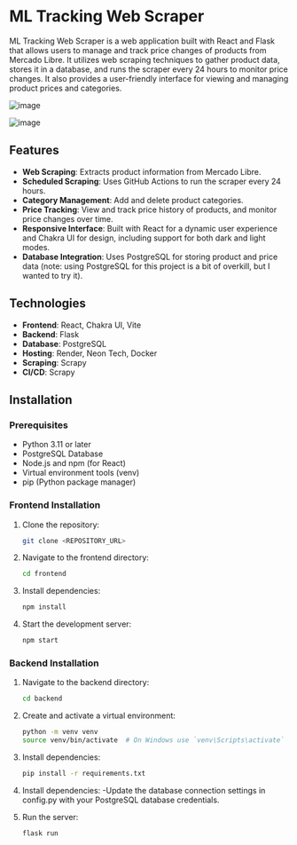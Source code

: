 # ML Tracking Web Scraper

ML Tracking Web Scraper is a web application built with React and Flask that allows users to manage and track price changes of products from Mercado Libre. It utilizes web scraping techniques to gather product data, stores it in a database, and runs the scraper every 24 hours to monitor price changes. It also provides a user-friendly interface for viewing and managing product prices and categories.

![image](https://github.com/user-attachments/assets/753525b9-a4b2-40e6-90ac-b10755a4b9f3)

![image](https://github.com/user-attachments/assets/52c49f4a-55dd-47b1-8139-134c397800dc)

## Features

- **Web Scraping**: Extracts product information from Mercado Libre.
- **Scheduled Scraping**: Uses GitHub Actions to run the scraper every 24 hours.
- **Category Management**: Add and delete product categories.
- **Price Tracking**: View and track price history of products, and monitor price changes over time.
- **Responsive Interface**: Built with React for a dynamic user experience and Chakra UI for design, including support for both dark and light modes.
- **Database Integration**: Uses PostgreSQL for storing product and price data (note: using PostgreSQL for this project is a bit of overkill, but I wanted to try it).

## Technologies

- **Frontend**: React, Chakra UI, Vite
- **Backend**: Flask
- **Database**: PostgreSQL
- **Hosting**: Render, Neon Tech, Docker
- **Scraping**: Scrapy
- **CI/CD**: Scrapy

## Installation

### Prerequisites

- Python 3.11 or later
- PostgreSQL Database
- Node.js and npm (for React)
- Virtual environment tools (venv)
- pip (Python package manager)

### Frontend Installation

1. Clone the repository:
    ```bash
    git clone <REPOSITORY_URL>
    ```

2. Navigate to the frontend directory:
    ```bash
    cd frontend
    ```

3. Install dependencies:
    ```bash
    npm install
    ```

4. Start the development server:
    ```bash
    npm start
    ```

### Backend Installation

1. Navigate to the backend directory:
    ```bash
    cd backend
    ```

2. Create and activate a virtual environment:
    ```bash
    python -m venv venv
    source venv/bin/activate  # On Windows use `venv\Scripts\activate`
    ```

3. Install dependencies:
    ```bash
    pip install -r requirements.txt
    ```

4. Install dependencies:
-Update the database connection settings in config.py with your PostgreSQL database credentials.


5. Run the server:
    ```bash
    flask run
    ```